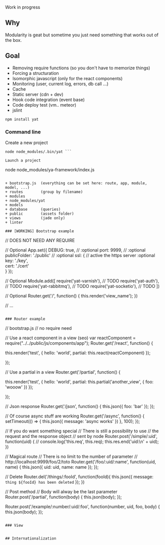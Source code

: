 Work in progress

## Why
Modularity is geat but sometime you just need something that works out of the box.

## Goal

+ Removing require functions (so you don't have to memorize things)
+ Forcing a structuration
+ Isomorphic javascript (only for the react components)
+ Monitoring (user, current log, errors, db call ...)
+ Cache
+ Static server (cdn + dev)
+ Hook code integration (event base)
+ Code deploy test (vm.. meteor)
+ jslint
```
npm install yat
```

### Command line

Create a new project

```
node node_modules/.bin/yat ```

Launch a project

```
node node_modules/ya-framework/index.js

```

+ bootstrap.js  (everything can be set here: route, app, module, model, ...)
+ routes        (group by filename)
+ modules       
+ node_modules/yat
+ models        
+ database      (queries)
+ public        (assets folder)
+ views         (jade only)
+ linter

### [WORKING] Bootstrap example
```
// DOES NOT NEED ANY REQUIRE

// Optional
App.set({
  DEBUG: true,              // :optional
  port: 9999,               // :optional
  publicFolder: './public'  // :optional
  ssl: {                    // active the https server :optional
     key: './key',  
     cert: './cert'  
  }
});

// Optional
Module.add([
  require('yat-varnish'),   // TODO
  require('yat-auth'),      // TODO
  require('yat-rabbitmq'),  // TODO
  require('yat-socketio'),  // TODO
])

// Optional
Router.get('/', function() {
  this.render('view_name');
})

// ...

```

### Router example

```
// bootstrap.js
// no require need

// Use a react component in a view (seo)
var reactComponent = require("../../public/js/components/app");
Router.get('/react', function() {

  this.render('test', {
    hello: 'world',
    partial: this.react(reactComponent)
  });

});

// Use a partial in a view
Router.get('/partial', function() {

  this.render('test', {
    hello: 'world',
    partial: this.partial('another_view', {
      foo: 'wooow'
    })
  });

});

// Json response
Router.get('/json', function() {
  this.json({
    foo: 'bar'
  });
});

// Of course async stuff are working
Router.get('/async', function() {
  setTimeout(() => {
    this.json({
      message: 'async works'
    })
  }, 100);
});

// If you do want something special
// There is still a possibility to use
// the request and the response object
// sent by node
Router.post('/simple/:uid', function(uid) {
  // console.log('this.req', this.req);
  this.res.end('uid:\n' + uid);
})



// Magical route
// There is no limit to the number of parameter
// http://localhost:9999/foo/2/toto
Router.get('/foo/:uid/:name', function(uid, name) {
  this.json({
    uid: uid,
    name: name
  });
});

// Delete
Router.del('/things/:fooId', function(fooId){
  this.json({
    message: `thing ${fooId} has been deleted`
  });
})

// Post method
// Body will alway be the last parameter
Router.post('/partial', function(body) {
  this.json(body);
});

Router.post('/example/:number/:uid/:foo', function(number, uid, foo, body) {
  this.json(body);
});

```

### View


## Internationalization
